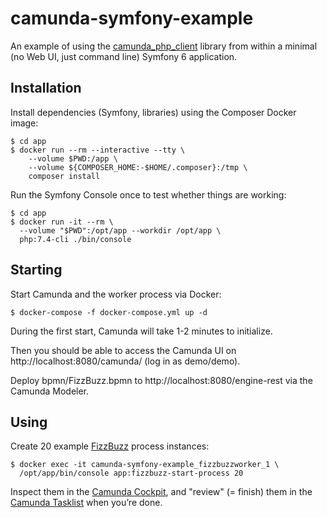 # camunda-symfony-example

An example of using the [camunda_php_client](https://github.com/tistre/camunda_php_client/) library from within a minimal 
(no Web UI, just command line) Symfony 6 application.

## Installation

Install dependencies (Symfony, libraries) using the Composer Docker image:

```
$ cd app
$ docker run --rm --interactive --tty \
    --volume $PWD:/app \
    --volume ${COMPOSER_HOME:-$HOME/.composer}:/tmp \
    composer install
```

Run the Symfony Console once to test whether things are working:

```
$ cd app
$ docker run -it --rm \
  --volume "$PWD":/opt/app --workdir /opt/app \
  php:7.4-cli ./bin/console
```

## Starting 

Start Camunda and the worker process via Docker:

```
$ docker-compose -f docker-compose.yml up -d
```

During the first start, Camunda will take 1-2 minutes to initialize. 

Then you should be able to access the Camunda UI on http://localhost:8080/camunda/ (log in as demo/demo). 

Deploy bpmn/FizzBuzz.bpmn to http://localhost:8080/engine-rest via the Camunda Modeler.

## Using

Create 20 example [FizzBuzz](https://en.wikipedia.org/wiki/Fizz_buzz) process instances:

```
$ docker exec -it camunda-symfony-example_fizzbuzzworker_1 \
  /opt/app/bin/console app:fizzbuzz-start-process 20
```

Inspect them in the [Camunda Cockpit](http://localhost:8080/camunda/app/cockpit/default/), 
and "review" (= finish) them in the [Camunda Tasklist](http://localhost:8080/camunda/app/tasklist/default/) when you’re done.
